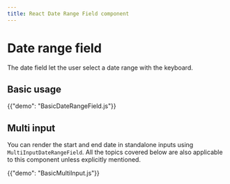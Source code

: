 ```yaml
---
title: React Date Range Field component
---
```


# Date range field [<span class="plan-pro"></span>](https://mui.com/store/items/mui-x-pro/)

<p class="description">The date field let the user select a date range with the keyboard.</p>

## Basic usage

{{"demo": "BasicDateRangeField.js"}}

## Multi input

You can render the start and end date in standalone inputs using `MultiInputDateRangeField`.
All the topics covered below are also applicable to this component unless explicitly mentioned.

{{"demo": "BasicMultiInput.js"}}
